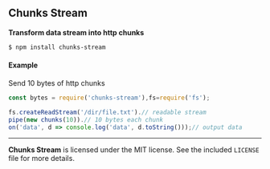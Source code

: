 ## Chunks Stream

**Transform data stream into http chunks**

```sh
$ npm install chunks-stream
```
#### Example
Send 10 bytes of http chunks
```js
const bytes = require('chunks-stream'),fs=require('fs');

fs.createReadStream('/dir/file.txt').// readable stream
pipe(new chunks(10)).// 10 bytes each chunk
on('data', d => console.log('data', d.toString()));// output data
```
--------------------------------------------------------
**Chunks Stream** is licensed under the MIT license. See the included `LICENSE` file for more details.
